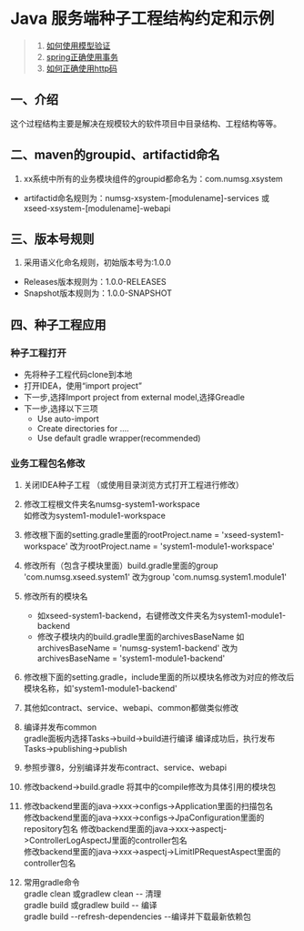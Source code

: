 # Java 服务端种子工程结构约定和示例

> 1. [如何使用模型验证](docs/how-to-use-model-validate.markdown)
> 2. [spring正确使用事务](docs/how-to-use-transactional.markdown)
> 3. [如何正确使用http码](docs/how-to-use-http-status-code.markdown)

## 一、介绍
这个过程结构主要是解决在规模较大的软件项目中目录结构、工程结构等等。

## 二、maven的groupid、artifactid命名
1. xx系统中所有的业务模块组件的groupid都命名为：com.numsg.xsystem
* artifactid命名规则为：numsg-xsystem-[modulename]-services 或 xseed-xsystem-[modulename]-webapi  

## 三、版本号规则
1. 采用语义化命名规则，初始版本号为:1.0.0
* Releases版本规则为：1.0.0-RELEASES
* Snapshot版本规则为：1.0.0-SNAPSHOT

## 四、种子工程应用  
### 种子工程打开 
* 先将种子工程代码clone到本地
* 打开IDEA，使用“import project”  
* 下一步,选择Import project from external model,选择Greadle
* 下一步,选择以下三项
    * Use auto-import  
    * Create directories for ....  
    * Use default gradle wrapper(recommended)  
    
### 业务工程包名修改 
1. 关闭IDEA种子工程 （或使用目录浏览方式打开工程进行修改） 
2. 修改工程根文件夹名numsg-system1-workspace  
    如修改为system1-module1-workspace
3. 修改根下面的setting.gradle里面的rootProject.name = 'xseed-system1-workspace'
改为rootProject.name = 'system1-module1-workspace'  
4. 修改所有（包含子模块里面）build.gradle里面的group 'com.numsg.xseed.system1'
改为group 'com.numsg.system1.module1'  
5. 修改所有的模块名  
    *  如xseed-system1-backend，右键修改文件夹名为system1-module1-backend
    *  修改子模块内的build.gradle里面的archivesBaseName
      如archivesBaseName = 'numsg-system1-backend'
       改为archivesBaseName = 'system1-module1-backend'  
       
6. 修改根下面的setting.gradle，include里面的所以模块名修改为对应的修改后模块名称，如'system1-module1-backend' 
7. 其他如contract、service、webapi、common都做类似修改    
8. 编译并发布common   
gradle面板内选择Tasks->build->build进行编译
编译成功后，执行发布Tasks->publishing->publish
9. 参照步骤8，分别编译并发布contract、service、webapi
10. 修改backend->build.gradle
将其中的compile修改为具体引用的模块包  
11. 修改backend里面的java->xxx->configs->Application里面的扫描包名  
    修改backend里面的java->xxx->configs->JpaConfiguration里面的repository包名
    修改backend里面的java->xxx->aspectj->ControllerLogAspectJ里面的controller包名  
    修改backend里面的java->xxx->aspectj->LimitIPRequestAspect里面的controller包名

12. 常用gradle命令  
gradle clean  或gradlew  clean          -- 清理  
gradle build  或gradlew  build          -- 编译  
gradle build --refresh-dependencies     --编译并下载最新依赖包  

